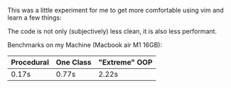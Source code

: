This was a little experiment for me to get more comfortable using vim and learn a few things:

The code is not only (subjectively) less clean, it is also less performant.

Benchmarks on my Machine (Macbook air M1 16GB):

| Procedural | One Class | "Extreme" OOP |
| --- | --- | --- |
| 0.17s | 0.77s | 2.22s |
